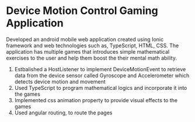 # Device Motion Control Gaming Application

Developed an android mobile web application created using Ionic framework and web technologies such as, TypeScript, HTML, CSS. The application has multiple games that introduces simple mathematical exercises to the user and help them boost the their mental math ability.

1. Estbalished a HostListener to implement DeviceMotionEvent to retrieve data from the device sensor called Gyroscope and Accelerometer which detects device motion and movement
2. Used TypeScript to program mathematical logics and incorporate it into the games
3. Implemented css animation property to provide visual effects to the games 
4. Used angular routing, to route the pages

